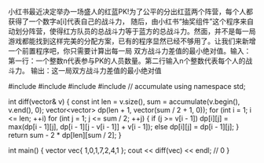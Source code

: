 小红书最近决定举办一场盛人的红蓝PK!为了公平的分出红蓝两个阵营，每个人都获得了一个数字a[i]代表自己的战斗力，
随后，由小红书“抽奖组件”这个程序来自动划分阵营，使得红方队员的总战斗力等于蓝方的总战斗力。然面，并不是每一局
游戏都能找到这样完美的分配方案，已有的程序显然已经不够用了。让我们来新增一个前置程序吧，你只需要计算出每一局
双方战斗力差值的最小绝对值。输入：第一行：一个整数n代表参与PK的人员数量。第二行输入n个整数代表每个人的战斗力。
输出：这一局双方战斗力差值的最小绝对值

#include <iostream>
#include <algorithm>
#include <vector>
#include <numeric>	// accumulate
using namespace std;

int diff(vector<int>& v) {
const int len = v.size(), sum = accumulate(v.begin(), v.end(), 0);
vector<vector<int>> dp(len + 1, vector<int>(sum / 2 + 1, 0));
for (int i = 1; i <= len; ++i)
for (int j = 1; j <= sum / 2; ++j) {
if (j >= v[i - 1])
dp[i][j] = max(dp[i - 1][j], dp[i - 1][j - v[i - 1]] + v[i - 1]);
else
dp[i][j] = dp[i - 1][j];
}
return sum - 2 * dp[len][sum / 2];
}

int main() {
vector<int> vec{ 1,0,1,7,2,4,1 };
cout << diff(vec) << endl;	// 0
}

